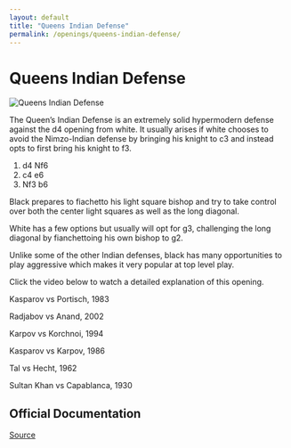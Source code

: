 ```yaml
---
layout: default
title: "Queens Indian Defense"
permalink: /openings/queens-indian-defense/
---
```

# Queens Indian Defense


![Queens Indian Defense](/queens-indian-defense.jpg)


The Queen’s Indian Defense is an extremely solid hypermodern defense against the d4 opening from white. It usually arises if white chooses to avoid the Nimzo-Indian defense by bringing his knight to c3 and instead opts to first bring his knight to f3.

1. d4 Nf6
2. c4 e6
3. Nf3 b6

Black prepares to fiachetto his light square bishop and try to take control over both the center light squares as well as the long diagonal.

White has a few options but usually will opt for g3, challenging the long diagonal by fianchettoing his own bishop to g2.

Unlike some of the other Indian defenses, black has many opportunities to play aggressive which makes it very popular at top level play.

Click the video below to watch a detailed explanation of this opening.






Kasparov vs Portisch, 1983

Radjabov vs Anand, 2002

Karpov vs Korchnoi, 1994

Kasparov vs Karpov, 1986

Tal vs Hecht, 1962

Sultan Khan vs Capablanca, 1930


## Official Documentation
[Source](https://www.thechesswebsite.com/queens-indian-defense/)

